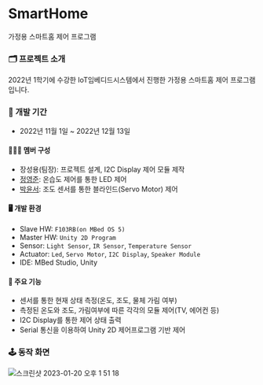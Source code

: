 # SmartHome
가정용 스마트홈 제어 프로그램

### 🗂️ 프로젝트 소개
2022년 1학기에 수강한 IoT임베디드시스템에서 진행한 가정용 스마트홈 제어 프로그램입니다.
<br>

### 📆 개발 기간
* 2022년 11월 1일 ~ 2022년 12월 13일

#### 🙋🏻‍♂️ 멤버 구성
 - 장성용(팀장): 프로젝트 설계, I2C Display 제어 모듈 제작
 - [정영준](https://github.com/JeongYeongJoon): 온습도 제어를 통한 LED 제어
 - [박윤서](https://github.com/wndrksdl): 조도 센서를 통한 블라인드(Servo Motor) 제어
 

#### 🖥️ 개발 환경
 - Slave HW: `F103RB(on MBed OS 5)`
 - Master HW: `Unity 2D Program`
 - Sensor: `Light Sensor`, `IR Sensor`, `Temperature Sensor`
 - Actuator: `Led`, `Servo Motor`, `I2C Display`, `Speaker Module`
 - IDE: MBed Studio, Unity

#### 🔖 주요 기능
 - 센서를 통한 현재 상태 측정(온도, 조도, 물체 가림 여부)
 - 측정된 온도와 조도, 가림여부에 따른 각각의 모듈 제어(TV, 에어컨 등)
 - I2C Display를 통한 제어 상태 출력
 - Serial 통신을 이용하여 Unity 2D 제어프로그램 기반 제어

### 🕹️ 동작 화면
![스크린샷 2023-01-20 오후 1 51 18](https://user-images.githubusercontent.com/74158951/213619767-4bb00a8f-4200-45df-884a-1b4090fa1a2e.png)


